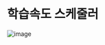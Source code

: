 # 학습속도 스케줄러

![image](https://github.com/user-attachments/assets/6897e237-0137-41da-8a5e-b83981742499)
